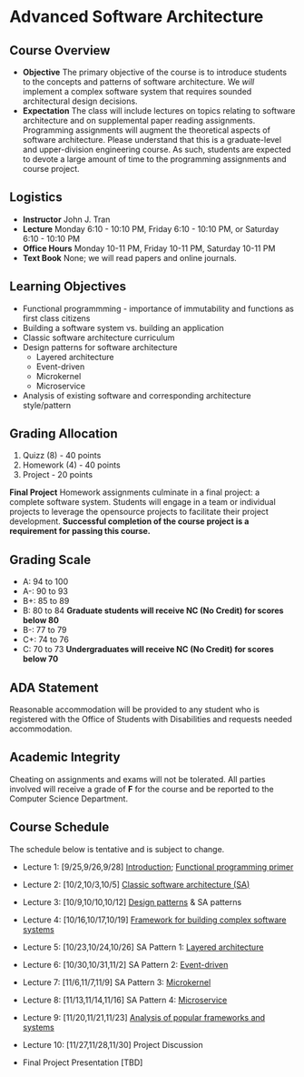 # Advanced Software Architecture

## Course Overview

- **Objective** The primary objective of the course is to introduce students to the concepts and patterns of software architecture.  We _will_ implement a complex software system that requires sounded architectural design decisions.
- **Expectation** The class will include lectures on topics relating to software architecture and on supplemental paper reading assignments.  Programming assignments will augment the theoretical aspects of software architecture.  Please understand that this is a graduate-level and upper-division engineering course.  As such, students are expected to devote a large amount of time to the programming assignments and course project.

## Logistics

- **Instructor** John J. Tran
- **Lecture** Monday 6:10 - 10:10 PM, Friday 6:10 - 10:10 PM, or Saturday 6:10 - 10:10 PM 
- **Office Hours** Monday 10-11 PM, Friday 10-11 PM, Saturday 10-11 PM 
- **Text Book**  None; we will read papers and online journals.

## Learning Objectives

- Functional programmming - importance of immutability and functions as first class citizens
- Building a software system vs. building an application
- Classic software architecture curriculum
- Design patterns for software architecture
  - Layered architecture
  - Event-driven
  - Microkernel
  - Microservice
- Analysis of existing software and corresponding architecture style/pattern

## Grading Allocation

1. Quizz (8) - 40 points
2. Homework (4) - 40 points
3. Project - 20 points

**Final Project** Homework assignments culminate in a final project: a complete software system. Students will engage in a team or individual projects to leverage the opensource projects to facilitate their project development. **Successful completion of the course project is a requirement for passing this course.**

## Grading Scale

* A: 94 to 100
* A-: 90 to 93
* B+: 85 to 89
* B: 80 to 84 **Graduate students will receive NC (No Credit) for scores below 80**
* B-: 77 to 79
* C+: 74 to 76
* C: 70 to 73 **Undergraduates will receive NC (No Credit) for scores below 70**

## ADA Statement

Reasonable accommodation will be provided to any student who is registered with the Office of Students with Disabilities and requests needed accommodation.

## Academic Integrity

Cheating on assignments and exams will not be tolerated. All parties involved will receive a grade of **F** for the course and be reported to the Computer Science Department.

## Course Schedule

The schedule below is tentative and is subject to change.

* Lecture 1: [9/25,9/26,9/28] [Introduction](documents/notes/introduction.md); [Functional programming primer](documents/notes/functional-primer.md)

* Lecture 2: [10/2,10/3,10/5] [Classic software architecture (SA)](documents/notes/classic-software-architecture.md)

* Lecture 3: [10/9,10/10,10/12] [Design patterns](documents/notes/design-patterns.md) & SA patterns

* Lecture 4: [10/16,10/17,10/19] [Framework for building complex software systems](framework-complex-systems.md) 

* Lecture 5: [10/23,10/24,10/26] SA Pattern 1: [Layered architecture](documents/notes/layered-architecture.md)

* Lecture 6: [10/30,10/31,11/2] SA Pattern 2: [Event-driven](documents/notes/event-driven.md)

* Lecture 7: [11/6,11/7,11/9] SA Pattern 3: [Microkernel](documents/notes/microkernel.md)

* Lecture 8: [11/13,11/14,11/16] SA Pattern 4: [Microservice](documents/notes/microservice.md)

* Lecture 9: [11/20,11/21,11/23] [Analysis of popular frameworks and systems](documents/notes/analysis.md)

* Lecture 10: [11/27,11/28,11/30] Project Discussion

* Final Project Presentation [TBD]
